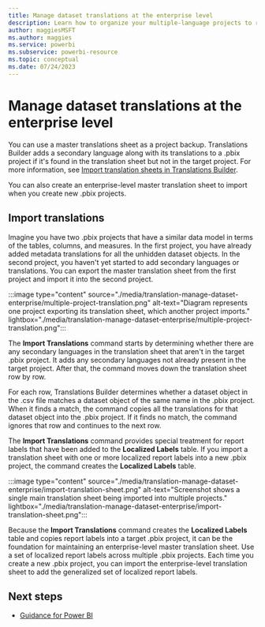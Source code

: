 ```yaml
---
title: Manage dataset translations at the enterprise level
description: Learn how to organize your multiple-language projects to reuse your translations efforts in multiple Power BI projects.
author: maggiesMSFT
ms.author: maggies
ms.service: powerbi
ms.subservice: powerbi-resource
ms.topic: conceptual
ms.date: 07/24/2023
---
```

# Manage dataset translations at the enterprise level

You can use a master translations sheet as a project backup. Translations Builder adds a secondary language along with its translations to a .pbix project if it's found in the translation sheet but not in the target project. For more information, see [Import translation sheets in Translations Builder](translation-sheet-import.md).

You can also create an enterprise-level master translation sheet to import when you create new .pbix projects.

## Import translations

Imagine you have two .pbix projects that have a similar data model in terms of the tables, columns, and measures. In the first project, you have already added metadata translations for all the unhidden dataset objects. In the second project, you haven't yet started to add secondary languages or translations. You can export the master translation sheet from the first project and import it into the second project.

:::image type="content" source="./media/translation-manage-dataset-enterprise/multiple-project-translation.png" alt-text="Diagram represents one project exporting its translation sheet, which another project imports." lightbox="./media/translation-manage-dataset-enterprise/multiple-project-translation.png":::

The **Import Translations** command starts by determining whether there are any secondary languages in the translation sheet that aren't in the target .pbix project. It adds any secondary languages not already present in the target project. After that, the command moves down the translation sheet row by row.

For each row, Translations Builder determines whether a dataset object in the .csv file matches a dataset object of the same name in the .pbix project. When it finds a match, the command copies all the translations for that dataset object into the .pbix project. If it finds no match, the command ignores that row and continues to the next row.

The **Import Translations** command provides special treatment for report labels that have been added to the **Localized Labels** table. If you import a translation sheet with one or more localized report labels into a new .pbix project, the command creates the **Localized Labels** table.

:::image type="content" source="./media/translation-manage-dataset-enterprise/import-translation-sheet.png" alt-text="Screenshot shows a single main translation sheet being imported into multiple projects." lightbox="./media/translation-manage-dataset-enterprise/import-translation-sheet.png":::

Because the **Import Translations** command creates the **Localized Labels** table and copies report labels into a target .pbix project, it can be the foundation for maintaining an enterprise-level master translation sheet. Use a set of localized report labels across multiple .pbix projects. Each time you create a new .pbix project, you can import the enterprise-level translation sheet to add the generalized set of localized report labels.

## Next steps

- [Guidance for Power BI](overview.md)
